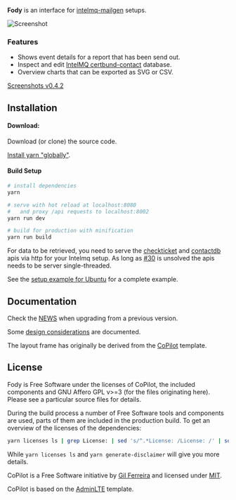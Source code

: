 **Fody** is an interface for 
[intelmq-mailgen](https://github.com/Intevation/intelmq-mailgen) setups.

![Screenshot](https://cloud.githubusercontent.com/assets/8190008/25341302/ae5ae6f0-2908-11e7-8e05-7f87945a568f.png)

### Features
 * Shows event details for a report that has been send out.
 * Inspect and edit [IntelMQ certbund-contact](https://github.com/Intevation/intelmq/tree/certbund-contact/intelmq/bots/experts/certbund_contact) database.
 * Overview charts that can be exported as SVG or CSV.
 

[Screenshots v0.4.2](https://github.com/Intevation/intelmq-fody/issues/49)

Installation
------------

#### Download:

Download (or clone) the source code.

[Install yarn "globally"](https://yarnpkg.com/en/docs/install).


#### Build Setup

``` bash
# install dependencies
yarn

# serve with hot reload at localhost:8080 
#   and proxy /api requests to localhost:8002
yarn run dev

# build for production with minification
yarn run build
```



For data to be retrieved, you need to serve the
[checkticket](https://github.com/Intevation/intelmq-mailgen/tree/master/extras/checkticket-spa)
and
[contactdb](https://github.com/Intevation/intelmq-mailgen/tree/master/extras/contactdb_api)
apis via http for your Intelmq setup.
As long as [#30](https://github.com/Intevation/intelmq-fody/issues/30) is
unsolved the apis needs to be server single-threaded.

See the [setup example for Ubuntu](docs/SetupExampleUbuntu.md) for a complete example.

Documentation
-------------

Check the [NEWS](NEWS.md) when upgrading from a previous version.

Some [design considerations](docs/DesignConsiderations.md) are documented.

The layout frame has originally be derived from the [CoPilot](https://github.com/misterGF/CoPilot) template.

License
-------
Fody is Free Software under the licenses of CoPilot,
the included components and
GNU Affero GPL v>=3 (for the files originating here).
Please see a particular source files for details.

During the build process a number of Free Software tools and components
are used, parts of them are included in the production build.
To get an overview of the licenses of the dependencies:
```sh
yarn licenses ls | grep License: | sed 's/^.*License: /License: /' | sort -u
```
While `yarn licenses ls` and `yarn generate-disclaimer` will give you
more details.

CoPilot is a Free Software initiative by [Gil Ferreira](http://gferreira.me)
and licensed under [MIT](http://opensource.org/licenses/MIT).

CoPilot is based on the [AdminLTE](https://github.com/almasaeed2010/AdminLTE)
template.
